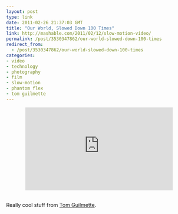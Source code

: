 ```yaml
---
layout: post
type: link
date: 2011-02-26 21:37:03 GMT
title: "Our World, Slowed Down 100 Times"
link: http://mashable.com/2011/02/12/slow-motion-video/
permalink: /post/3530347862/our-world-slowed-down-100-times
redirect_from: 
  - /post/3530347862/our-world-slowed-down-100-times
categories:
- video
- technology
- photography
- film
- slow-motion
- phantom flex
- tom guilmette
---
```

<div style="text-align:center"><iframe src="http://player.vimeo.com/video/19819283?title=0&amp;byline=0&amp;portrait=0" width="400" height="225" frameborder="0"></iframe></div><br>

Really cool stuff from <a href="http://tomguilmette.com">Tom Guilmette</a>.